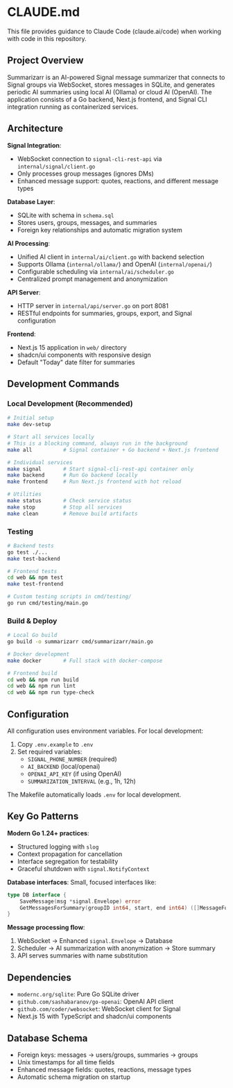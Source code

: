 # CLAUDE.md

This file provides guidance to Claude Code (claude.ai/code) when working with code in this repository.

## Project Overview

Summarizarr is an AI-powered Signal message summarizer that connects to Signal groups via WebSocket, stores messages in SQLite, and generates periodic AI summaries using local AI (Ollama) or cloud AI (OpenAI). The application consists of a Go backend, Next.js frontend, and Signal CLI integration running as containerized services.

## Architecture

**Signal Integration**: 
- WebSocket connection to `signal-cli-rest-api` via `internal/signal/client.go`
- Only processes group messages (ignores DMs)
- Enhanced message support: quotes, reactions, and different message types

**Database Layer**: 
- SQLite with schema in `schema.sql` 
- Stores users, groups, messages, and summaries
- Foreign key relationships and automatic migration system

**AI Processing**: 
- Unified AI client in `internal/ai/client.go` with backend selection
- Supports Ollama (`internal/ollama/`) and OpenAI (`internal/openai/`)
- Configurable scheduling via `internal/ai/scheduler.go`
- Centralized prompt management and anonymization

**API Server**: 
- HTTP server in `internal/api/server.go` on port 8081
- RESTful endpoints for summaries, groups, export, and Signal configuration

**Frontend**: 
- Next.js 15 application in `web/` directory
- shadcn/ui components with responsive design
- Default "Today" date filter for summaries

## Development Commands

### Local Development (Recommended)
```bash
# Initial setup
make dev-setup

# Start all services locally
# This is a blocking command, always run in the background
make all          # Signal container + Go backend + Next.js frontend

# Individual services  
make signal       # Start signal-cli-rest-api container only
make backend      # Run Go backend locally
make frontend     # Run Next.js frontend with hot reload

# Utilities
make status       # Check service status
make stop         # Stop all services
make clean        # Remove build artifacts
```

### Testing
```bash
# Backend tests
go test ./...
make test-backend

# Frontend tests  
cd web && npm test
make test-frontend

# Custom testing scripts in cmd/testing/
go run cmd/testing/main.go
```

### Build & Deploy
```bash
# Local Go build
go build -o summarizarr cmd/summarizarr/main.go

# Docker development
make docker       # Full stack with docker-compose

# Frontend build
cd web && npm run build
cd web && npm run lint
cd web && npm run type-check
```

## Configuration

All configuration uses environment variables. For local development:

1. Copy `.env.example` to `.env`
2. Set required variables:
   - `SIGNAL_PHONE_NUMBER` (required)
   - `AI_BACKEND` (local/openai)
   - `OPENAI_API_KEY` (if using OpenAI)
   - `SUMMARIZATION_INTERVAL` (e.g., 1h, 12h)

The Makefile automatically loads `.env` for local development.

## Key Go Patterns

**Modern Go 1.24+ practices**:
- Structured logging with `slog` 
- Context propagation for cancellation
- Interface segregation for testability
- Graceful shutdown with `signal.NotifyContext`

**Database interfaces**: Small, focused interfaces like:
```go
type DB interface {
    SaveMessage(msg *signal.Envelope) error
    GetMessagesForSummary(groupID int64, start, end int64) ([]MessageForSummary, error)
}
```

**Message processing flow**:
1. WebSocket → Enhanced `signal.Envelope` → Database
2. Scheduler → AI summarization with anonymization → Store summary
3. API serves summaries with name substitution

## Dependencies

- `modernc.org/sqlite`: Pure Go SQLite driver
- `github.com/sashabaranov/go-openai`: OpenAI API client  
- `github.com/coder/websocket`: WebSocket client for Signal
- Next.js 15 with TypeScript and shadcn/ui components

## Database Schema

- Foreign keys: messages → users/groups, summaries → groups
- Unix timestamps for all time fields
- Enhanced message fields: quotes, reactions, message types
- Automatic schema migration on startup